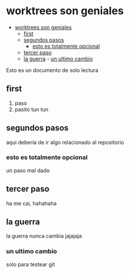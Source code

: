# worktrees son geniales

<!--toc:start-->

- [worktrees son geniales](#worktrees-son-geniales)
  - [first](#first)
  - [segundos pasos](#segundos-pasos)
    - [esto es totalmente opcional](#esto-es-totalmente-opcional)
  - [tercer paso](#tercer-paso)
  - [la guerra](#la-guerra) - [un ultimo cambio](#un-ultimo-cambio)
  <!--toc:end-->

Esto es un documento de solo lectura

## first

1. paso
2. pasito tun tun

## segundos pasos

aqui deberia de ir algo relacionado al repositorio

### esto es totalmente opcional

un paso mal dado

## tercer paso

ha me cai, hahahaha

## la guerra

la guerra nunca cambia
jajajaja

### un ultimo cambio

solo para testear git
